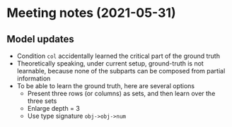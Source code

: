 
# Meeting notes (2021-05-31)

## Model updates

- Condition `col` accidentally learned the critical part of the ground truth
- Theoretically speaking, under current setup, ground-truth is not learnable, because none of the subparts can be composed from partial information
- To be able to learn the ground truth, here are several options
  - Present three rows (or columns) as sets, and then learn over the three sets
  - Enlarge depth = 3
  - Use type signature `obj->obj->num`
